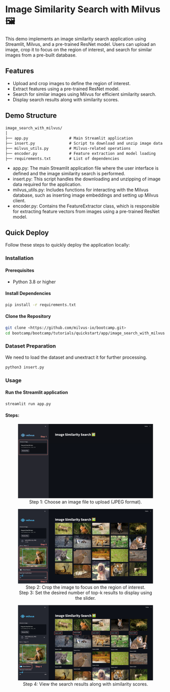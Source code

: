 # Image Similarity Search with Milvus 🖼️

This demo implements an image similarity search application using Streamlit, Milvus, and a pre-trained ResNet model. Users can upload an image, crop it to focus on the region of interest, and search for similar images from a pre-built database.

## Features
- Upload and crop images to define the region of interest.
- Extract features using a pre-trained ResNet model.
- Search for similar images using Milvus for efficient similarity search.
- Display search results along with similarity scores.

## Demo Structure
```text
image_search_with_milvus/
│
├── app.py                  # Main Streamlit application
├── insert.py               # Script to download and unzip image data
├── milvus_utils.py         # Milvus-related operations
├── encoder.py              # Feature extraction and model loading
├── requirements.txt        # List of dependencies
```

- app.py: The main Streamlit application file where the user interface is defined and the image similarity search is performed.
- insert.py: This script handles the downloading and unzipping of image data required for the application.
- milvus_utils.py: Includes functions for interacting with the Milvus database, such as inserting image embeddings and setting up Milvus client.
- encoder.py: Contains the FeatureExtractor class, which is responsible for extracting feature vectors from images using a pre-trained ResNet model.

## Quick Deploy

Follow these steps to quickly deploy the application locally:

### Installation

#### Prerequisites
- Python 3.8 or higher

#### Install Dependencies
```sh
pip install -r requirements.txt
```

#### Clone the Repository
```sh
git clone <https://github.com/milvus-io/bootcamp.git>
cd bootcamp/bootcamp/tutorials/quickstart/app/image_search_with_milvus
```

### Dataset Preparation
We need to load the dataset and unextract it for further processing.
```sh
python3 insert.py
```

### Usage
#### Run the Streamlit application
```sh
streamlit run app.py
```
#### Steps:
<div style="text-align: center;">
  <figure>
    <img src="./pics/step1.png" alt="Description of Image" width="700"/>
    <figcaption>Step 1: Choose an image file to upload (JPEG format).</figcaption>
  </figure>
</div>

<div style="text-align: center;">
  <figure>
    <img src="./pics/step2_and_3.jpg" alt="Description of Image" width="700"/>
    <figcaption>Step 2: Crop the image to focus on the region of interest.</figcaption>
    <figcaption>Step 3: Set the desired number of top-k results to display using the slider.</figcaption>
  </figure>
</div>

<div style="text-align: center;">
  <figure>
    <img src="./pics/step4.jpg" alt="Description of Image" width="700"/>
    <figcaption>Step 4: View the search results along with similarity scores.</figcaption>
  </figure>
</div>